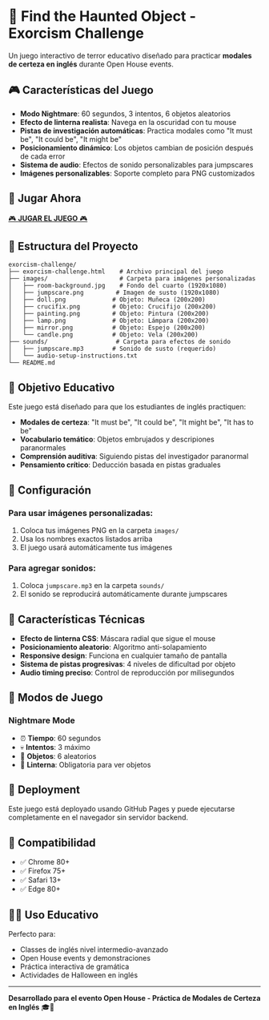 # 🔦 Find the Haunted Object - Exorcism Challenge

Un juego interactivo de terror educativo diseñado para practicar **modales de certeza en inglés** durante Open House events.

## 🎮 Características del Juego

- **Modo Nightmare**: 60 segundos, 3 intentos, 6 objetos aleatorios
- **Efecto de linterna realista**: Navega en la oscuridad con tu mouse
- **Pistas de investigación automáticas**: Practica modales como "It must be", "It could be", "It might be"
- **Posicionamiento dinámico**: Los objetos cambian de posición después de cada error
- **Sistema de audio**: Efectos de sonido personalizables para jumpscares
- **Imágenes personalizables**: Soporte completo para PNG customizados

## 🚀 Jugar Ahora

[🎮 **JUGAR EL JUEGO** 🎮](https://ErickEduardoEspinozaTipantiza.github.io/horrorgame/exorcism-challenge.html)

## 📁 Estructura del Proyecto

```
exorcism-challenge/
├── exorcism-challenge.html    # Archivo principal del juego
├── images/                    # Carpeta para imágenes personalizadas
│   ├── room-background.jpg    # Fondo del cuarto (1920x1080)
│   ├── jumpscare.png         # Imagen de susto (1920x1080)
│   ├── doll.png             # Objeto: Muñeca (200x200)
│   ├── crucifix.png         # Objeto: Crucifijo (200x200)
│   ├── painting.png         # Objeto: Pintura (200x200)
│   ├── lamp.png             # Objeto: Lámpara (200x200)
│   ├── mirror.png           # Objeto: Espejo (200x200)
│   └── candle.png           # Objeto: Vela (200x200)
├── sounds/                   # Carpeta para efectos de sonido
│   ├── jumpscare.mp3        # Sonido de susto (requerido)
│   └── audio-setup-instructions.txt
└── README.md
```

## 🎯 Objetivo Educativo

Este juego está diseñado para que los estudiantes de inglés practiquen:

- **Modales de certeza**: "It must be", "It could be", "It might be", "It has to be"
- **Vocabulario temático**: Objetos embrujados y descripiones paranormales
- **Comprensión auditiva**: Siguiendo pistas del investigador paranormal
- **Pensamiento crítico**: Deducción basada en pistas graduales

## 🔧 Configuración

### Para usar imágenes personalizadas:
1. Coloca tus imágenes PNG en la carpeta `images/`
2. Usa los nombres exactos listados arriba
3. El juego usará automáticamente tus imágenes

### Para agregar sonidos:
1. Coloca `jumpscare.mp3` en la carpeta `sounds/`
2. El sonido se reproducirá automáticamente durante jumpscares

## 🎨 Características Técnicas

- **Efecto de linterna CSS**: Máscara radial que sigue el mouse
- **Posicionamiento aleatorio**: Algoritmo anti-solapamiento
- **Responsive design**: Funciona en cualquier tamaño de pantalla
- **Sistema de pistas progresivas**: 4 niveles de dificultad por objeto
- **Audio timing preciso**: Control de reproducción por milisegundos

## 🌟 Modos de Juego

### Nightmare Mode
- ⏰ **Tiempo**: 60 segundos
- 💀 **Intentos**: 3 máximo
- 🎯 **Objetos**: 6 aleatorios
- 🔦 **Linterna**: Obligatoria para ver objetos

## 🚀 Deployment

Este juego está deployado usando GitHub Pages y puede ejecutarse completamente en el navegador sin servidor backend.

## 📱 Compatibilidad

- ✅ Chrome 80+
- ✅ Firefox 75+
- ✅ Safari 13+
- ✅ Edge 80+

## 👨‍🏫 Uso Educativo

Perfecto para:
- Classes de inglés nivel intermedio-avanzado
- Open House events y demonstraciones
- Práctica interactiva de gramática
- Actividades de Halloween en inglés

---

**Desarrollado para el evento Open House - Práctica de Modales de Certeza en Inglés** 🎓👻